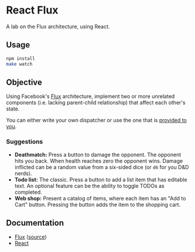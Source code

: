 # React Flux

A lab on the Flux architecture, using React.

## Usage

```bash
npm install
make watch
```

## Objective

Using Facebook's [Flux](http://facebook.github.io/flux/docs/overview.html) architecture, implement two or more unrelated components (i.e. lacking parent-child relationship) that affect each other's state.

You can either write your own dispatcher or use the one that is [provided to you](https://www.npmjs.com/package/flux).

### Suggestions

* **Deathmatch:** Press a button to damage the opponent. The opponent hits you back. When health reaches zero the opponent wins. Damage inflicted can be a random value from a six-sided dice (or `d6` for you D&D nerds).
* **Todo list:** The classic. Press a button to add a list item that has editable text. An optional feature can be the ability to toggle TODOs as completed.
* **Web shop:** Present a catalog of items, where each item has an "Add to Cart" button. Pressing the button adds the item to the shopping cart.

## Documentation

* [Flux](http://facebook.github.io/flux/docs/overview.html) ([source](https://github.com/facebook/flux/blob/master/src/Dispatcher.js))
* [React](http://facebook.github.io/react/)

